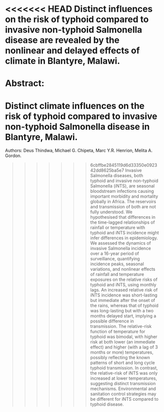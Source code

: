 <<<<<<< HEAD
Distinct influences on the risk of typhoid compared to invasive non-typhoid Salmonella disease are revealed by the nonlinear and delayed effects of climate in Blantyre, Malawi.
=======
Abstract:
=======
# Distinct climate influences on the risk of typhoid compared to invasive non-typhoid Salmonella disease in Blantyre, Malawi.

Authors: Deus Thindwa, Michael G. Chipeta, Marc Y.R. Henrion, Melita A. Gordon.

>>>>>>> 6cbffbe2845119d6d33350e092342dd8625ba5e7
Invasive Salmonella diseases, both typhoid and invasive non-typhoid Salmonella (iNTS), are seasonal bloodstream infections causing important morbidity and mortality globally in Africa. The reservoirs and transmission of both are not fully understood. We hypothesised that differences in the time-lagged relationships of rainfall or temperature with typhoid and iNTS incidence might infer differences in epidemiology. We assessed the dynamics of invasive Salmonella incidence over a 16-year period of surveillance, quantifying incidence peaks, seasonal variations, and nonlinear effects of rainfall and temperature exposures on the relative risks of typhoid and iNTS, using monthly lags. An increased relative risk of iNTS incidence was short-lasting but immediate after the onset of the rains, whereas that of typhoid was long-lasting but with a two months delayed start, implying a possible difference in transmission. The relative-risk function of temperature for typhoid was bimodal, with higher risk at both lower (an immediate effect) and higher (with a lag of 3 months or more) temperatures, possibly reflecting the known patterns of short and long cycle typhoid transmission. In contrast, the relative-risk of iNTS was only increased at lower temperatures, suggesting distinct transmission mechanisms. Environmental and sanitation control strategies may be different for iNTS compared to typhoid disease.
